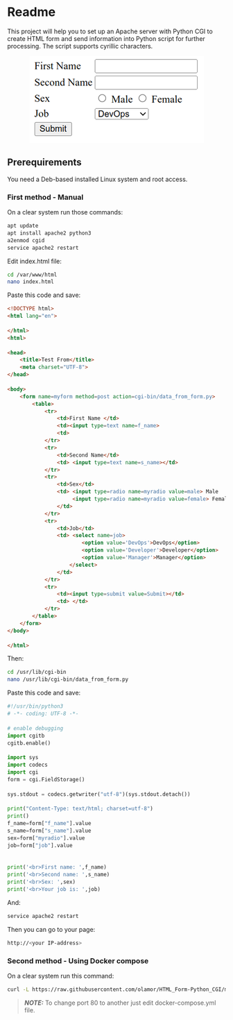 # Readme
This project will help you to set up an Apache server with Python CGI to create HTML form and send information into Python script for further processing. The script supports cyrillic characters.

<p align="center">
<img src="main_page.png">
</p>

## Prerequirements

You need a Deb-based installed Linux system and root access.

### First method - Manual

On a clear system run those commands:

```bash
apt update
apt install apache2 python3
a2enmod cgid
service apache2 restart
```

Edit index.html file:

```bash
cd /var/www/html
nano index.html
```

Paste this code and save:

```HTML
<!DOCTYPE html>
<html lang="en">

</html>
<html>

<head>
    <title>Test From</title>
    <meta charset="UTF-8">
</head>

<body>
    <form name=myform method=post action=cgi-bin/data_from_form.py>
        <table>
            <tr>
                <td>First Name </td>
                <td><input type=text name=f_name>
                <td>
            </tr>
            <tr>
                <td>Second Name</td>
                <td> <input type=text name=s_name></td>
            </tr>
            <tr>
                <td>Sex</td>
                <td> <input type=radio name=myradio value=male> Male
                     <input type=radio name=myradio value=female> Female
                </td>
            </tr>
            <tr>
                <td>Job</td>
                <td> <select name=job>
                        <option value='DevOps'>DevOps</option>
                        <option value='Developer'>Developer</option>
                        <option value='Manager'>Manager</option>
                    </select>
                </td>
            </tr>
            <tr>
                <td><input type=submit value=Submit></td>
                <td> </td>
            </tr>
        </table>
    </form>
</body>

</html>
```

Then:

```bash
cd /usr/lib/cgi-bin
nano /usr/lib/cgi-bin/data_from_form.py
```

Paste this code and save:

```python
#!/usr/bin/python3
# -*- coding: UTF-8 -*-
 
# enable debugging
import cgitb
cgitb.enable()
 
import sys
import codecs
import cgi
form = cgi.FieldStorage()
 
sys.stdout = codecs.getwriter("utf-8")(sys.stdout.detach())
 
print("Content-Type: text/html; charset=utf-8")
print()
f_name=form["f_name"].value
s_name=form["s_name"].value
sex=form["myradio"].value
job=form["job"].value


print('<br>First name: ',f_name)
print('<br>Second name: ',s_name)
print('<br>Sex: ',sex)
print('<br>Your job is: ',job)
```

And:

```bash
service apache2 restart
```
Then you can go to your page:

```bash
http://<your IP-address>
```

### Second method - Using Docker compose

On a clear system run this command:

```bash
curl -L https://raw.githubusercontent.com/olamor/HTML_Form-Python_CGI/master/script.sh | bash
```

> **_NOTE:_**  To change port 80 to another just edit docker-compose.yml file.